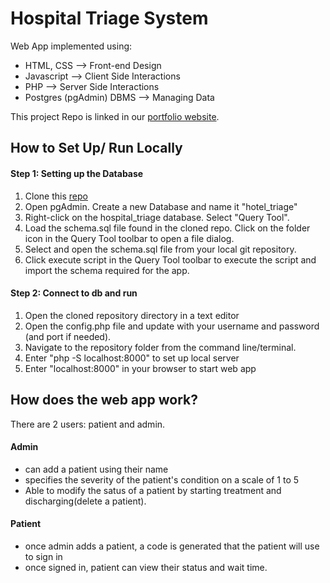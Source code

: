 # Hospital Triage System

Web App implemented using:

- HTML, CSS --> Front-end Design
- Javascript --> Client Side Interactions
- PHP --> Server Side Interactions
- Postgres (pgAdmin) DBMS --> Managing Data

This project Repo is linked in our [portfolio website](https://alperenakin.github.io/portfolio/).

## How to Set Up/ Run Locally

#### Step 1: Setting up the Database
1. Clone this [repo](https://github.com/tahze0/hospital-triage-system)
2. Open pgAdmin. Create a new Database and name it "hotel_triage"
3. Right-click on the hospital_triage database. Select "Query Tool".
4. Load the schema.sql file found in the cloned repo. Click on the folder icon in the Query Tool toolbar to open a file dialog.
5. Select and open the schema.sql file from your local git repository.
6. Click execute script in the Query Tool toolbar to execute the script and import the schema required for the app.

#### Step 2: Connect to db and run
1. Open the cloned repository directory in a text editor
2. Open the config.php file and update with your username and password (and port if needed).
3. Navigate to the repository folder from the command line/terminal.
4. Enter "php -S localhost:8000" to set up local server
5. Enter "localhost:8000" in your browser to start web app

## How does the web app work?

There are 2 users: patient and admin. 

#### Admin
- can add a patient using their name
- specifies the severity of the patient's condition on a scale of 1 to 5
- Able to modify the satus of a patient by starting treatment and discharging(delete a patient).

#### Patient
- once admin adds a patient, a code is generated that the patient will use to sign in
- once signed in, patient can view their status and wait time.








